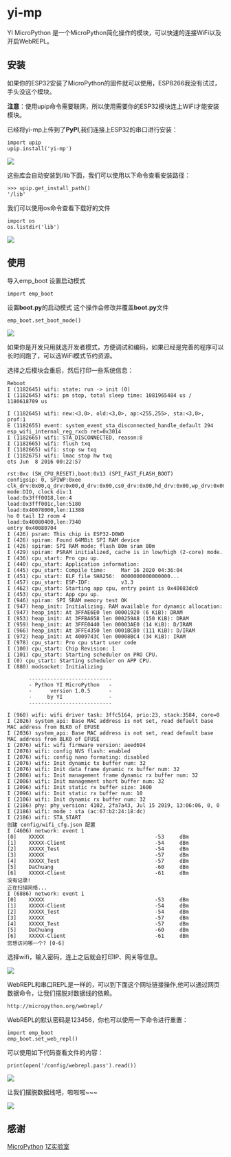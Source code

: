 # yi-mp
YI MicroPython 是一个MicroPython简化操作的模块，可以快速的连接WiFi以及开启WebREPL。

## 安装
如果你的ESP32安装了MicroPython的固件就可以使用，ESP8266我没有试过，手头没这个模块。

**注意**：使用upip命令需要联网，所以使用需要你的ESP32模块连上WiFi才能安装模块。

已经将yi-mp上传到了**PyPI**,我们连接上ESP32的串口进行安装：

```
import upip
upip.install('yi-mp')
```

![](https://hwy-figure-bed.oss-cn-hangzhou.aliyuncs.com/image/20206166x1.png)

这些库会自动安装到/lib下面，我们可以使用以下命令查看安装路径：

```
>>> upip.get_install_path()
'/lib'
```

我们可以使用os命令查看下载好的文件

```
import os
os.listdir('lib')
```

![](https://hwy-figure-bed.oss-cn-hangzhou.aliyuncs.com/image/20200807172901.png)

## 使用
导入emp_boot 设置启动模式

```
import emp_boot
```

设置**boot.py**的启动模式 这个操作会修改并覆盖**boot.py**文件

```
emp_boot.set_boot_mode()
```

![](https://hwy-figure-bed.oss-cn-hangzhou.aliyuncs.com/image/20200807172915.png)

如果你是开发只用就选开发者模式，方便调试和编码，如果已经是完善的程序可以长时间跑了，可以选WiFi模式节约资源。

选择之后模块会重启，然后打印一些系统信息：
```
Reboot
I (1182645) wifi: state: run -> init (0)
I (1182645) wifi: pm stop, total sleep time: 1081965484 us / 1180618709 us

I (1182645) wifi: new:<3,0>, old:<3,0>, ap:<255,255>, sta:<3,0>, prof:1
E (1182655) event: system_event_sta_disconnected_handle_default 294 esp_wifi_internal_reg_rxcb ret=0x3014
I (1182665) wifi: STA_DISCONNECTED, reason:8
I (1182665) wifi: flush txq
I (1182665) wifi: stop sw txq
I (1182675) wifi: lmac stop hw txq
ets Jun  8 2016 00:22:57

rst:0xc (SW_CPU_RESET),boot:0x13 (SPI_FAST_FLASH_BOOT)
configsip: 0, SPIWP:0xee
clk_drv:0x00,q_drv:0x00,d_drv:0x00,cs0_drv:0x00,hd_drv:0x00,wp_drv:0x00
mode:DIO, clock div:1
load:0x3fff0018,len:4
load:0x3fff001c,len:5180
load:0x40078000,len:11388
ho 0 tail 12 room 4
load:0x40080400,len:7340
entry 0x40080704
I (426) psram: This chip is ESP32-D0WD
I (426) spiram: Found 64MBit SPI RAM device
I (426) spiram: SPI RAM mode: flash 80m sram 80m
I (429) spiram: PSRAM initialized, cache is in low/high (2-core) mode.
I (436) cpu_start: Pro cpu up.
I (440) cpu_start: Application information:
I (445) cpu_start: Compile time:     Mar 16 2020 04:36:04
I (451) cpu_start: ELF file SHA256:  0000000000000000...
I (457) cpu_start: ESP-IDF:          v3.3
I (462) cpu_start: Starting app cpu, entry point is 0x40083dc0
I (453) cpu_start: App cpu up.
I (946) spiram: SPI SRAM memory test OK
I (947) heap_init: Initializing. RAM available for dynamic allocation:
I (947) heap_init: At 3FFAE6E0 len 00001920 (6 KiB): DRAM
I (953) heap_init: At 3FFBA658 len 000259A8 (150 KiB): DRAM
I (959) heap_init: At 3FFE0440 len 00003AE0 (14 KiB): D/IRAM
I (966) heap_init: At 3FFE4350 len 0001BCB0 (111 KiB): D/IRAM
I (972) heap_init: At 4009743C len 00008BC4 (34 KiB): IRAM
I (978) cpu_start: Pro cpu start user code
I (100) cpu_start: Chip Revision: 1
I (101) cpu_start: Starting scheduler on PRO CPU.
I (0) cpu_start: Starting scheduler on APP CPU.
I (880) modsocket: Initializing

       ---------------------------
       - Python YI MicroPython   -
       -      version 1.0.5      -
       -     by YI               -
       ---------------------------

I (960) wifi: wifi driver task: 3ffc5164, prio:23, stack:3584, core=0
I (2026) system_api: Base MAC address is not set, read default base MAC address from BLK0 of EFUSE
I (2036) system_api: Base MAC address is not set, read default base MAC address from BLK0 of EFUSE
I (2076) wifi: wifi firmware version: aeed694
I (2076) wifi: config NVS flash: enabled
I (2076) wifi: config nano formating: disabled
I (2076) wifi: Init dynamic tx buffer num: 32
I (2076) wifi: Init data frame dynamic rx buffer num: 32
I (2086) wifi: Init management frame dynamic rx buffer num: 32
I (2086) wifi: Init management short buffer num: 32
I (2096) wifi: Init static rx buffer size: 1600
I (2096) wifi: Init static rx buffer num: 10
I (2106) wifi: Init dynamic rx buffer num: 32
I (2186) phy: phy_version: 4102, 2fa7a43, Jul 15 2019, 13:06:06, 0, 0
I (2186) wifi: mode : sta (ac:67:b2:24:18:dc)
I (2186) wifi: STA_START
创建 config/wifi_cfg.json 配置
I (4606) network: event 1
[0]    XXXXX                                    -53     dBm
[1]    XXXXX-Client                             -54     dBm
[2]    XXXXX_Test                               -54     dBm
[3]    XXXXX                                    -57     dBm
[4]    XXXXX_Test                               -57     dBm
[5]    DaChuang                                 -60     dBm
[6]    XXXXX-Client                             -61     dBm
没有记录!
正在扫描网络...
I (6886) network: event 1
[0]    XXXXX                                    -53     dBm
[1]    XXXXX-Client                             -54     dBm
[2]    XXXXX_Test                               -54     dBm
[3]    XXXXX                                    -57     dBm
[4]    XXXXX_Test                               -57     dBm
[5]    DaChuang                                 -60     dBm
[6]    XXXXX-Client                             -61     dBm
您想访问哪一个? [0-6]
```

选择wifi，输入密码，连上之后就会打印IP、网关等信息。

![](https://hwy-figure-bed.oss-cn-hangzhou.aliyuncs.com/image/20200807173726.png)

WebREPL和串口REPL是一样的，可以到下面这个网址链接操作,他可以通过网页数据命令，让我们摆脱对数据线的依赖。

```
http://micropython.org/webrepl/
```

WebREPL的默认密码是123456，你也可以使用一下命令进行重置：

```
import emp_boot
emp_boot.set_web_repl()
```

可以使用如下代码查看文件的内容：

```
print(open('/config/webrepl.pass').read())
```

![](https://hwy-figure-bed.oss-cn-hangzhou.aliyuncs.com/image/20200807182235.png)

让我们摆脱数据线吧，啦啦啦~~~

![](https://hwy-figure-bed.oss-cn-hangzhou.aliyuncs.com/image/20200807182627.png)


## 感谢

[MicroPython](http://micropython.org/)
[1Z实验室](http://www.1zlab.com/)
